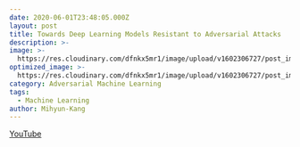 ```yaml
---
date: 2020-06-01T23:48:05.000Z
layout: post
title: Towards Deep Learning Models Resistant to Adversarial Attacks
description: >-
image: >-
  https://res.cloudinary.com/dfnkx5mr1/image/upload/v1602306727/post_img/robotic_arm_wrestling_by_ociacia-d78inix_bpzkbq.jpg
optimized_image: >-
  https://res.cloudinary.com/dfnkx5mr1/image/upload/v1602306727/post_img/robotic_arm_wrestling_by_ociacia-d78inix_bpzkbq.jpg
category: Adversarial Machine Learning
tags:
  - Machine Learning
author: Mihyun-Kang
---
```

[YouTube](https://youtu.be/G1FNHgrhEbE)